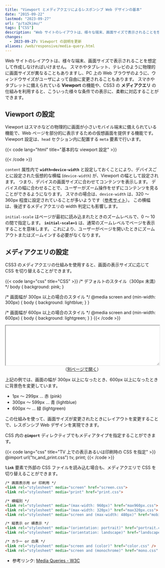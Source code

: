```yaml
---
title: "Viewport とメディアクエリによるレスポンシブ Web デザインの基本"
date: "2015-09-22"
lastmod: "2023-09-27"
url: "p/ta2kimu/"
tags: ["CSS"]
description: "Web サイトのレイアウトは、様々な端末、画面サイズで表示されることを想定して作成しなければいけません。スマホやタブレット、テレビのように物理的に画面サイズが異なることもありますし、PC 上の Web ブラウザのように、ウィンドウサイズがユーザによって自由に変更されることもあります。スマホやタブレットに備えられている Viewport の機能や、CSS3 のメディアクエリの仕組みを利用すると、こういった様々な条件での表示に、柔軟に対応することができます。"
changes:
  - 2023-09-27: Viewport の説明を更新
aliases: /web/responsive/media-query.html
---
```


Web サイトのレイアウトは、様々な端末、画面サイズで表示されることを想定して作成しなければいけません。
スマホやタブレット、テレビのように物理的に画面サイズが異なることもありますし、PC 上の Web ブラウザのように、ウィンドウサイズがユーザによって自由に変更されることもあります。
スマホやタブレットに備えられている __Viewport__ の機能や、CSS3 の __メディアクエリ__ の仕組みを利用すると、こういった様々な条件での表示に、柔軟に対応することができます。


Viewport の設定
----

Viewport はスマホなどの物理的に画面が小さいモバイル端末に備えられている機能で、Web ページを部分的に表示するための仮想画面を提供する機能です。
Viewport 設定は、`head` セクション内に配置する `meta` 要素で行います。

{{< code lang="html" title="基本的な viewport 設定" >}}
<head>
  <!-- 省略 -->
  <meta name="viewport" content="width=device-width, initial-scale=1">
</head>
{{< /code >}}

`content` 属性内で __`width=device-width`__ と設定しておくことにより、デバイスごとに設定された仮想的な横幅 (`device-width`) が、Viewport の幅として設定されます。
つまり、デバイスの画面サイズに合わせてコンテンツを表示します。
デバイスの幅に合わせることで、ユーザーがズーム操作をせずにコンテンツを見ることができるようになります。
スマホの場合は、`device-width` は、320 〜 360px 程度に設定されていることが多いようです（[参考サイト](http://screensiz.es/phone)）。
この横幅は、後述するメディアクエリの width 判定にも影響します。

`initial-scale` はページが最初に読み込まれたときのズームレベルで、0 〜 10 の間で指定します。
__`initial-scale=1`__ は、通常のズームレベルでページを表示することを意味します。
これにより、ユーザーがページを開いたときにズームアウトまたはズームインする必要がなくなります。


メディアクエリの設定
----

CSS3 のメディアクエリの仕組みを使用すると、画面の表示サイズに応じて CSS を切り替えることができます。

{{< code lang="css" title="CSS" >}}
/* デフォルトのスタイル（300px 未満） */
body { background: pink; }

/* 画面幅が 300px 以上の場合のスタイル */
@media screen and (min-width: 300px) {
  body { background: lightblue; }
}

/* 画面幅が 600px 以上の場合のスタイル */
@media screen and (min-width: 600px) {
  body { background: lightgreen; }
}
{{< /code >}}

<center>
  <iframe width="100%" height="130" src="./demo.html" style="resize: both; overflow: auto;"></iframe>
  <div>（<a target="_blank" href="./demo.html">別ページで開く</a>）</div>
</center>

上記の例では、画面の幅が 300px 以上になったとき、600px 以上になったときに背景色を変更しています。

- 1px ～ 299px ... 赤 (pink)
- 300px ～ 599px ... 青 (lightblue)
- 600px ～ ... 緑 (lightgreen)

この仕組みを使って、画面サイズが変更されたときにレイアウトを変更することで、レスポンシブ Web デザインを実現できます。

CSS 内の __`@import`__ ディレクティブでもメディアタイプを指定することができます。

{{< code lang="css" title="TV 上での表示あるいは印刷時の CSS を指定" >}}
@import url("tv_and_print.css") tv, print;
{{< /code >}}

__`link`__ 要素で外部の CSS ファイルを読み込む場合も、メディアクエリで CSS を切り替えることができます。

```html
/* 画面表示用 or 印刷用 */
<link rel="stylesheet" media="screen" href="screen.css">
<link rel="stylesheet" media="print" href="print.css">

/* 横幅別 */
<link rel="stylesheet" media="(max-width: 960px)" href="max960px.css">
<link rel="stylesheet" media="(max-width: 320px)" href="max320px.css">
<link rel="stylesheet" media="screen and (max-width: 480px)" href="mobile.css" />

/* 縦表示 or 横表示 */
<link rel="stylesheet" media="(orientation: portrait)" href="portrait.css">
<link rel="stylesheet" media="(orientation: landscape)" href="landscape.css">

/* カラー or 白黒 */
<link rel="stylesheet" media="screen and (color)" href="color.css" />
<link rel="stylesheet" media="screen and (monochrome)" href="mono.css" />
```

- 参考リンク: [Media Queries - W3C](http://www.w3.org/TR/css3-mediaqueries/)

